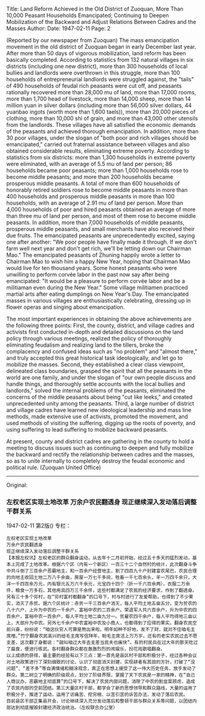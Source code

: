Title: Land Reform Achieved in the Old District of Zuoquan, More Than 10,000 Peasant Households Emancipated; Continuing to Deepen Mobilization of the Backward and Adjust Relations Between Cadres and the Masses
Author:
Date: 1947-02-11
Page: 2

(Reported by our newspaper from Zuoquan) The mass emancipation movement in the old district of Zuoquan began in early December last year. After more than 50 days of vigorous mobilization, land reform has been basically completed. According to statistics from 132 natural villages in six districts (including one new district), more than 300 households of local bullies and landlords were overthrown in this struggle, more than 100 households of entrepreneurial landlords were struggled against, the "tails" of 490 households of feudal rich peasants were cut off, and peasants rationally recovered more than 28,000 mu of land, more than 17,000 rooms, more than 1,700 head of livestock, more than 14,000 sheep, more than 14 million yuan in silver dollars (including more than 56,000 silver dollars, 44 yuanbao ingots (worth more than 1,600 taels)), more than 20,000 pieces of clothing, more than 10,000 shi of grain, and more than 43,000 other utensils from the landlords. These villages have all satisfied the economic demands of the peasants and achieved thorough emancipation. In addition, more than 30 poor villages, under the slogan of "both poor and rich villages should be emancipated," carried out fraternal assistance between villages and also obtained considerable results, eliminating extreme poverty. According to statistics from six districts: more than 1,300 households in extreme poverty were eliminated, with an average of 5.5 mu of land per person; 86 households became poor peasants; more than 1,000 households rose to become middle peasants; and more than 200 households became prosperous middle peasants. A total of more than 600 households of honorably retired soldiers rose to become middle peasants in more than 400 households and prosperous middle peasants in more than 100 households, with an average of 2.91 mu of land per person. More than 4,000 households of poor and hired peasants obtained an average of more than three mu of land per person, and most of them rose to become middle peasants. In addition, more than 7,000 households of middle peasants, prosperous middle peasants, and small merchants have also received their due fruits. The emancipated peasants are unprecedentedly excited, saying one after another: "We poor people have finally made it through. If we don't farm well next year and don't get rich, we'll be letting down our Chairman Mao." The emancipated peasants of Zhuning happily wrote a letter to Chairman Mao to wish him a happy New Year, hoping that Chairman Mao would live for ten thousand years. Some honest peasants who were unwilling to perform corvée labor in the past now say after being emancipated: "It would be a pleasure to perform corvée labor and be a militiaman even during the New Year." Some village militiamen practiced martial arts after eating dumplings on New Year's Day. The emancipated masses in various villages are enthusiastically celebrating, dressing up in flower operas and singing about emancipation.

The most important experiences in obtaining the above achievements are the following three points: First, the county, district, and village cadres and activists first conducted in-depth and detailed discussions on the land policy through various meetings, realized the policy of thoroughly eliminating feudalism and realizing land to the tillers, broke the complacency and confused ideas such as "no problem" and "almost there," and truly accepted this great historical task ideologically, and let go to mobilize the masses. Second, they established a clear class viewpoint, delineated class boundaries, grasped the spirit that all the peasants in the world are one family, and under the slogan of "our own people discuss and handle things, and thoroughly settle accounts with the local bullies and landlords," solved the internal problems of the peasants, eliminated the concerns of the middle peasants about being "cut like leeks," and created unprecedented unity among the peasants. Third, a large number of district and village cadres have learned new ideological leadership and mass line methods, made extensive use of activists, promoted the movement, and used methods of visiting the suffering, digging up the roots of poverty, and using suffering to lead suffering to mobilize backward peasants.

At present, county and district cadres are gathering in the county to hold a meeting to discuss issues such as continuing to deepen and fully mobilize the backward and rectify the relationship between cadres and the masses, so as to unite internally to completely destroy the feudal economic and political rule. (Zuoquan United Office)



<hr /> 

Original: 


### 左权老区实现土地改革  万余户农民翻透身  现正继续深入发动落后调整干群关系

1947-02-11
第2版()
专栏：

    左权老区实现土地改革
    万余户农民翻透身
    现正继续深入发动落后调整干群关系
    【本报左权讯】左权老区的群众翻身运动，从去年十二月初开始，经过五十多天的猛烈发动，基本上完成了土地改革。根据六个区（内有一个新区）一百三十二个自然村的统计，此次翻身斗争中共斗倒了三百余户恶霸地主，和一百余户经营地主，割了四百九十户封建富农尾巴，农民合理的向地主收回土地二万八千余亩，房屋一万七千多间，牲畜一千七百余头，羊一万四千余只，大洋一千四百余万元，内有银元五万六千余元，元宝四十四个（折一千六百余两），衣服二万余件，粮食一万多石，其他用具四万三千余件，这些村都满足了农民的经济要求，作到了翻透身。另有三十多个穷村，在“穷村富村都翻身”的口号下，村与村进行了友爱帮助，也得到了不少果实，消灭了赤贫。据六个区统计：赤贫一千三百余户消灭，每人平均土地五亩五分，变为贫农的八十六户，上升为中农的一千余户，富裕中农的二百余户。荣退军人共六百余户，升为中农的四百余户，富裕中农一百余户，每人平均土地二亩九分一。贫雇农四千余户，每人平均得地三亩以上，大部升为中农。另外七千余户中农富裕中农及小商人，也都得到了应得的果实。翻身农民空前兴奋，纷纷说：“咱这伙穷人可算是熬出来啦。明年如种不好地，发不了财，就对不住咱毛主席哩。”竹宁翻身农民高兴的给毛主席写信拜年，盼毛主席活上万万岁。还有的老实农民过去不愿支差，这次翻了身都说：“就叫咱过大年去支差当民夫也痛快”。有的村民兵在过大年的那天吃过了扁食，便进行练武。各村翻身群众都在轰轰烈烈的闹娱乐，扮花戏歌唱翻身。
    以上成绩的获得，最主要的经验有以下三点：第一首先是县区村干部和积极分子，经过各种会议对土地政策进行了深刻细致的讨论，认识了彻底消灭封建，实现耕者有其田的方针，打破了“没问题”、“差不多”等自满情绪和糊涂观念，真正在思想上接受了这一伟大历史任务，放手发动了群众。第二树立了明确的阶级观点，划分了阶级界限，掌握了天下农民是一家的精神，在“自己人商议办，恶霸地主彻底算”的口号下，解决了农民内部问题，消除了中农的割韭菜顾虑，造成了农民内部的空前团结。第三大量区村干部，都学会了新的思想领导和群众路线，大量的运用了积极分子，推进了运动，运用了访痛苦、挖穷根、以苦引苦的诉苦办法，发动了落后农民。
    目前县区干部正集县开会，讨论继续深入充分发动落后和整顿干部与群众关系等问题，以团结内部达到彻底摧毁封建经济政治统治。（左权联合办公室）
